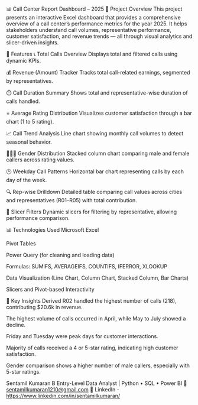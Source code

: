 📊 Call Center Report Dashboard – 2025
📁 Project Overview
This project presents an interactive Excel dashboard that provides a comprehensive overview of a call center’s performance metrics for the year 2025. It helps stakeholders understand call volumes, representative performance, customer satisfaction, and revenue trends — all through visual analytics and slicer-driven insights.

🧩 Features
📞 Total Calls Overview
Displays total and filtered calls using dynamic KPIs.

💰 Revenue (Amount) Tracker
Tracks total call-related earnings, segmented by representatives.

⏱️ Call Duration Summary
Shows total and representative-wise duration of calls handled.

⭐ Average Rating Distribution
Visualizes customer satisfaction through a bar chart (1 to 5 rating).

📈 Call Trend Analysis
Line chart showing monthly call volumes to detect seasonal behavior.

🧑‍🤝‍🧑 Gender Distribution
Stacked column chart comparing male and female callers across rating values.

🕒 Weekday Call Patterns
Horizontal bar chart representing calls by each day of the week.

🔍 Rep-wise Drilldown
Detailed table comparing call values across cities and representatives (R01–R05) with total contribution.

🎯 Slicer Filters
Dynamic slicers for filtering by representative, allowing performance comparison.

📊 Technologies Used
Microsoft Excel

Pivot Tables

Power Query (for cleaning and loading data)

Formulas: SUMIFS, AVERAGEIFS, COUNTIFS, IFERROR, XLOOKUP

Data Visualization (Line Chart, Column Chart, Stacked Column, Bar Charts)

Slicers and Pivot-based Interactivity

📌 Key Insights Derived
R02 handled the highest number of calls (218), contributing $20.6k in revenue.

The highest volume of calls occurred in April, while May to July showed a decline.

Friday and Tuesday were peak days for customer interactions.

Majority of calls received a 4 or 5-star rating, indicating high customer satisfaction.

Gender comparison shows a higher number of male callers, especially with 5-star ratings.


Sentamil Kumaran B
Entry-Level Data Analyst | Python • SQL • Power BI
📧 sentamilkumaran1210@gmail.com
🔗 LinkedIn - https://www.linkedin.com/in/sentamilkumaran/
